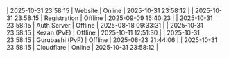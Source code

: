 | 2025-10-31 23:58:15 | Website | Online | 2025-10-31 23:58:12 |
| 2025-10-31 23:58:15 | Registration | Offline | 2025-09-09 16:40:23 |
| 2025-10-31 23:58:15 | Auth Server | Offline | 2025-08-18 09:33:31 |
| 2025-10-31 23:58:15 | Kezan (PvE) | Offline | 2025-10-11 12:51:30 |
| 2025-10-31 23:58:15 | Gurubashi (PvP) | Offline | 2025-08-23 21:44:06 |
| 2025-10-31 23:58:15 | Cloudflare | Online | 2025-10-31 23:58:12 |
